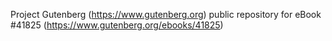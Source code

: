 Project Gutenberg (https://www.gutenberg.org) public repository for eBook #41825 (https://www.gutenberg.org/ebooks/41825)
